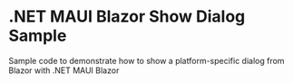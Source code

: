 # .NET MAUI Blazor Show Dialog Sample
Sample code to demonstrate how to show a platform-specific dialog from Blazor with .NET MAUI Blazor

